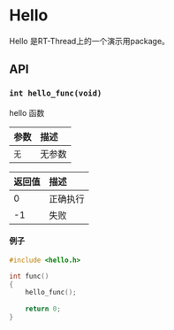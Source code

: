 # Hello

Hello 是RT-Thread上的一个演示用package。

## API

### `int hello_func(void)`

hello 函数

| 参数              | 描述                                |
|:------------------|:------------------------------------|
|`无`               | 无参数                              |

| 返回值            | 描述                                |
|:------------------|:------------------------------------|
|0                  | 正确执行                            |
|-1                 | 失败                                |

#### 例子

``` c
#include <hello.h>

int func()
{
    hello_func();
    
    return 0;
}

```
